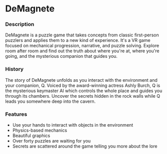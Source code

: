 # DeMagnete

### Description

DeMagnete is a puzzle game that takes concepts from classic first-person puzzlers and applies them to a new kind of experience. It's a VR game focused on mechanical progression, narrative, and puzzle solving. Explore room after room and find out the truth about where you're at, where you're going, and the mysterious companion that guides you.

### History

The story of DeMagnete unfolds as you interact with the environment and your companion, Q. Voiced by the award-winning actress Ashly Burch, Q is the mysterious keymaster AI which controls the whole place and guides you through its chambers. Uncover the secrets hidden in the rock walls while Q leads you somewhere deep into the cavern.

### Features

- Use your hands to interact with objects in the environment
- Physics-based mechanics
- Beautiful graphics
- Over forty puzzles are waiting for you
- Secrets are scattered around the game telling you more about the lore


